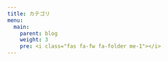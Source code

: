```yaml
---
title: カテゴリ
menu:
  main:
    parent: blog
    weight: 3
    pre: <i class="fas fa-fw fa-folder me-1"></i>
---
```

